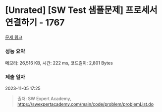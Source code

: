 # [Unrated] [SW Test 샘플문제] 프로세서 연결하기 - 1767 

[문제 링크](https://swexpertacademy.com/main/code/problem/problemDetail.do?contestProbId=AV4suNtaXFEDFAUf) 

### 성능 요약

메모리: 26,516 KB, 시간: 222 ms, 코드길이: 2,801 Bytes

### 제출 일자

2023-11-05 17:25



> 출처: SW Expert Academy, https://swexpertacademy.com/main/code/problem/problemList.do